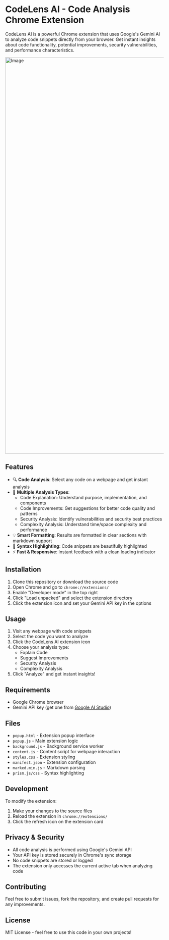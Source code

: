 # CodeLens AI - Code Analysis Chrome Extension

CodeLens AI is a powerful Chrome extension that uses Google's Gemini AI to analyze code snippets directly from your browser. Get instant insights about code functionality, potential improvements, security vulnerabilities, and performance characteristics.

<img width="1257" alt="Image" src="https://github.com/user-attachments/assets/3317bf92-664e-4f7f-88a5-38b82785adec" />

## Features

- 🔍 **Code Analysis**: Select any code on a webpage and get instant analysis
- 🎯 **Multiple Analysis Types**:
  - Code Explanation: Understand purpose, implementation, and components
  - Code Improvements: Get suggestions for better code quality and patterns
  - Security Analysis: Identify vulnerabilities and security best practices
  - Complexity Analysis: Understand time/space complexity and performance
- 💡 **Smart Formatting**: Results are formatted in clear sections with markdown support
- 🎨 **Syntax Highlighting**: Code snippets are beautifully highlighted
- ⚡ **Fast & Responsive**: Instant feedback with a clean loading indicator

## Installation

1. Clone this repository or download the source code
2. Open Chrome and go to `chrome://extensions/`
3. Enable "Developer mode" in the top right
4. Click "Load unpacked" and select the extension directory
5. Click the extension icon and set your Gemini API key in the options

## Usage

1. Visit any webpage with code snippets
2. Select the code you want to analyze
3. Click the CodeLens AI extension icon
4. Choose your analysis type:
   - Explain Code
   - Suggest Improvements
   - Security Analysis
   - Complexity Analysis
5. Click "Analyze" and get instant insights!

## Requirements

- Google Chrome browser
- Gemini API key (get one from [Google AI Studio](https://makersuite.google.com/app/apikey))

## Files

- `popup.html` - Extension popup interface
- `popup.js` - Main extension logic
- `background.js` - Background service worker
- `content.js` - Content script for webpage interaction
- `styles.css` - Extension styling
- `manifest.json` - Extension configuration
- `marked.min.js` - Markdown parsing
- `prism.js/css` - Syntax highlighting

## Development

To modify the extension:

1. Make your changes to the source files
2. Reload the extension in `chrome://extensions/`
3. Click the refresh icon on the extension card

## Privacy & Security

- All code analysis is performed using Google's Gemini API
- Your API key is stored securely in Chrome's sync storage
- No code snippets are stored or logged
- The extension only accesses the current active tab when analyzing code

## Contributing

Feel free to submit issues, fork the repository, and create pull requests for any improvements.

## License

MIT License - feel free to use this code in your own projects!
